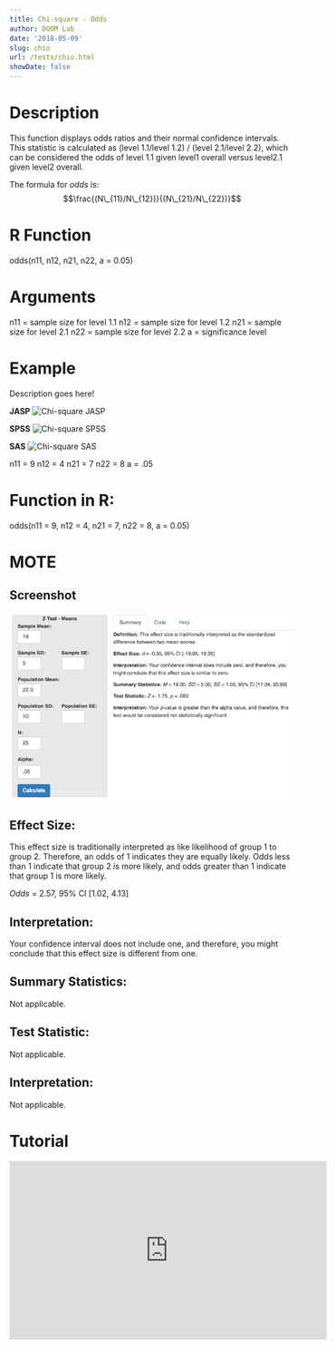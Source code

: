```yaml
---
title: Chi-square - Odds
author: DOOM Lab
date: '2018-05-09'
slug: chio
url: /tests/chio.html
showDate: false
---
```


<script src="//yihui.name/js/math-code.js"></script>
<script type = "text/x-mathjax-config">
MathJax.Hub.Config({
tex2jax: {
inlineMath: [['$', '$']],
}
})
</script>
<script async
src="//cdn.bootcss.com/mathjax/2.7.1/MathJax.js?config=TeX-MML-AM_CHTML">
</script>

# Description   

This function displays odds ratios and their normal confidence intervals. This statistic is calculated as (level 1.1/level 1.2) / (level 2.1/level 2.2), which can be considered the odds of level 1.1 given level1 overall versus level2.1 given level2 overall. 

The formula for *odds* is: $$\frac{(N\_{11}/N\_{12})}{(N\_{21}/N\_{22})}$$

# R Function

odds(n11, n12, n21, n22, a = 0.05) 

# Arguments 


n11	= sample size for level 1.1
n12	= sample size for level 1.2
n21	= sample size for level 2.1
n22	= sample size for level 2.2
a	= significance level

# Example  

Description goes here!

**JASP**
![Chi-square JASP](https://raw.githubusercontent.com/doomlab/shiny-server/master/MOTE/examples/chisq%20JASP.png)

**SPSS**
![Chi-square SPSS](https://raw.githubusercontent.com/doomlab/shiny-server/master/MOTE/examples/chisq%20SPSS.png)

**SAS**
![Chi-square SAS](https://raw.githubusercontent.com/doomlab/shiny-server/master/MOTE/examples/chisq%20SAS.PNG)


n11	= 9
n12	= 4
n21	= 7
n22	= 8
a	= .05

# Function in R: 

odds(n11 = 9, n12 = 4, n21 = 7, n22 = 8, a = 0.05) 

# MOTE

## Screenshot

![Z-Test Means Screenshot](../images/z-test-means-screen.png)

## Effect Size:

This effect size is traditionally interpreted as like likelihood of group 1 to group 2. Therefore, an odds of 1 indicates they are equally likely. Odds less than 1 indicate that group 2 is more likely, and odds greater than 1 indicate that group 1 is more likely.

*Odds* = 2.57, 95% CI [1.02, 4.13]

## Interpretation: 

Your confidence interval does not include one, and therefore, you might conclude that this effect size is different from one.

## Summary Statistics: 

Not applicable.

## Test Statistic: 

Not applicable.

## Interpretation: 

Not applicable.

# Tutorial

<iframe width="560" height="315" src="https://www.youtube.com/embed/fxNflokgSTs" frameborder="0" allow="autoplay; encrypted-media" allowfullscreen></iframe>
